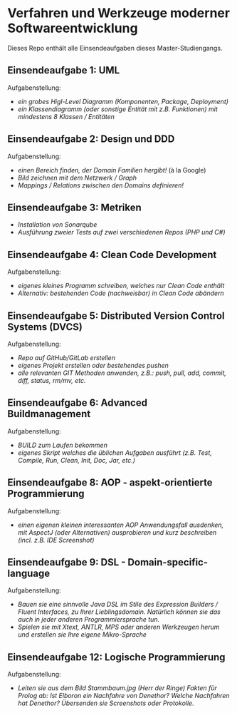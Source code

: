 # Verfahren und Werkzeuge moderner Softwareentwicklung

Dieses Repo enthält alle Einsendeaufgaben dieses Master-Studiengangs.

## Einsendeaufgabe 1: UML

Aufgabenstellung:
* _ein grobes Higl-Level Diagramm (Komponenten, Package, Deployment)_
* _ein Klassendiagramm (oder sonstige Entität mit z.B. Funktionen) mit mindestens 8 Klassen / Entitäten_

## Einsendeaufgabe 2: Design und DDD

Aufgabenstellung:
* _einen Bereich finden, der Domain Familien hergibt!_ (à la Google)
* _Bild zeichnen mit dem Netzwerk / Graph_
* _Mappings / Relations zwischen den Domains definieren!_

## Einsendeaufgabe 3: Metriken

* _Installation von Sonarqube_
* _Ausführung zweier Tests auf zwei verschiedenen Repos (PHP und C#)_

## Einsendeaufgabe 4: Clean Code Development

Aufgabenstellung:
* _eigenes kleines Programm schreiben, welches nur Clean Code enthält_
* _Alternativ: bestehenden Code (nachweisbar) in Clean Code abändern_

## Einsendeaufgabe 5: Distributed Version Control Systems (DVCS)

Aufgabenstellung:
* _Repo auf GitHub/GitLab erstellen_
* _eigenes Projekt erstellen oder bestehendes pushen_
* _alle relevanten GIT Methoden anwenden, z.B.: push, pull, add, commit, diff, status, rm/mv, etc._

## Einsendeaufgabe 6: Advanced Buildmanagement

Aufgabenstellung:
* _BUILD zum Laufen bekommen_
* _eigenes Skript welches die üblichen Aufgaben ausführt (z.B. Test, Compile, Run, Clean, Init, Doc, Jar,  etc.)_

## Einsendeaufgabe 8: AOP - aspekt-orientierte Programmierung

Aufgabenstellung:
* _einen eigenen kleinen interessanten AOP Anwendungsfall ausdenken, mit AspectJ (oder Alternativen) ausprobieren und kurz beschreiben (incl. z.B. IDE Screenshot)_

## Einsendeaufgabe 9: DSL - Domain-specific-language

Aufgabenstellung:
* _Bauen sie eine sinnvolle Java DSL im Stile des Expression Builders / Fluent Interfaces, zu Ihrer Lieblingsdomain. Natürlich können sie das auch in jeder anderen Programmiersprache tun._
* _Spielen sie mit Xtext, ANTLR, MPS oder anderen Werkzeugen herum und erstellen sie Ihre eigene Mikro-Sprache_

## Einsendeaufgabe 12: Logische Programmierung

Aufgabenstellung:
* _Leiten sie aus dem Bild Stammbaum.jpg (Herr der Ringe) Fakten für Prolog ab: Ist Elboron ein Nachfahre von Denethor? Welche Nachfahren hat Denethor? Übersenden sie Screenshots oder Protokolle._
